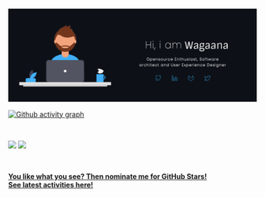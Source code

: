 <a href="https://wagaana.com" rel="wagaana">![](https://raw.githubusercontent.com/wagaana/wagaana/main/banner_dark.png)</a>


[![Github activity graph](https://activity-graph.herokuapp.com/graph?username=wagaana&theme=react-dark&hide_border=true&color=BDDFFF&line=6E93B5&point=BDDFFF)](https://git.io/wagaana&hide_border=true)

<br/>
<p align="left">
  <img width="49.5%" src="https://github-readme-stats.vercel.app/api/?username=wagaana&theme=prussian&show_icons=true&count_private=true&hide_border=true" />
    <img width="49.5%" src="http://github-readme-streak-stats.herokuapp.com?user=wagaana&theme=prussian&hide_border=true" />
</p>
<br>

[**You like what you see? Then nominate me for GitHub Stars!**](https://stars.github.com/nominate/)<br/>
[**See latest activities here!**](https://gitstalk.netlify.app/wagaana) 
